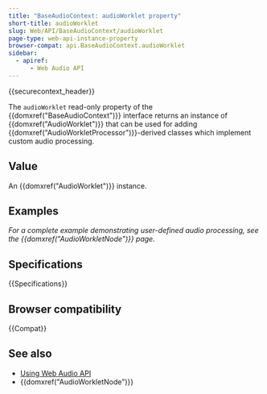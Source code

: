 ```yaml
---
title: "BaseAudioContext: audioWorklet property"
short-title: audioWorklet
slug: Web/API/BaseAudioContext/audioWorklet
page-type: web-api-instance-property
browser-compat: api.BaseAudioContext.audioWorklet
sidebar:
  - apiref:
      - Web Audio API
---
```


{{securecontext_header}}

The `audioWorklet` read-only property of the
{{domxref("BaseAudioContext")}} interface returns an instance of
{{domxref("AudioWorklet")}} that can be used for adding
{{domxref("AudioWorkletProcessor")}}-derived classes which implement custom audio
processing.

## Value

An {{domxref("AudioWorklet")}} instance.

## Examples

_For a complete example demonstrating user-defined audio processing, see the
{{domxref("AudioWorkletNode")}} page._

## Specifications

{{Specifications}}

## Browser compatibility

{{Compat}}

## See also

- [Using Web Audio API](/en-US/docs/Web/API/Web_Audio_API/Using_Web_Audio_API)
- {{domxref("AudioWorkletNode")}}
